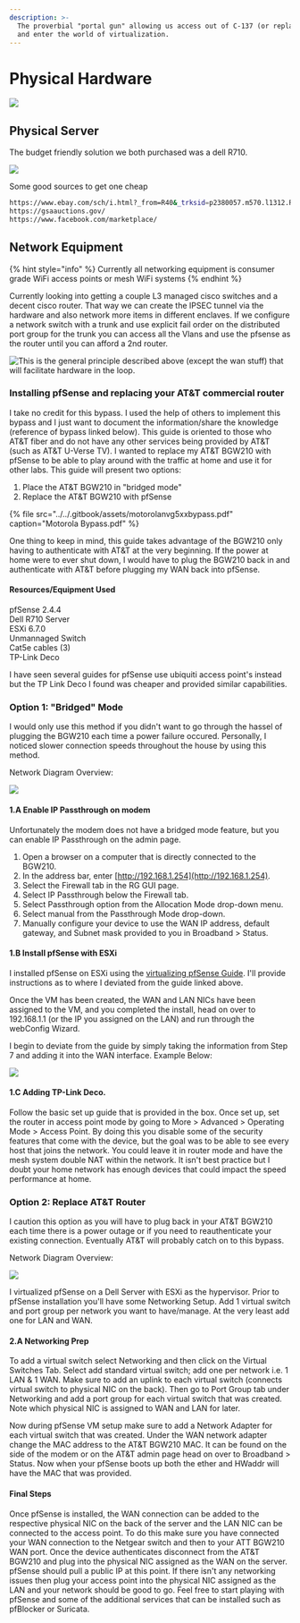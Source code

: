 ```yaml
---
description: >-
  The proverbial "portal gun" allowing us access out of C-137 (or replacement)
  and enter the world of virtualization.
---
```


# Physical Hardware

![](../../.gitbook/assets/image%20%2833%29.png)

## Physical Server 

The budget friendly solution we both purchased was a dell R710.

 

![](../../.gitbook/assets/image%20%2818%29.png)

 Some good sources to get one cheap

```bash
https://www.ebay.com/sch/i.html?_from=R40&_trksid=p2380057.m570.l1312.R2.TR0.TRC0.A0.H1.X.TRS2&_nkw=dell+r710&_sacat=0
https://gsaauctions.gov/
https://www.facebook.com/marketplace/
```

## Network Equipment

{% hint style="info" %}
Currently all networking equipment is consumer grade WiFi access points or mesh WiFi systems 
{% endhint %}

Currently looking into getting a couple L3 managed cisco switches and a decent cisco router. That way we can create the IPSEC tunnel via the hardware and also network more items in different enclaves. If we configure a network switch with a trunk and use explicit fail order on the distributed port group for the trunk you can access all the Vlans and use the pfsense as the router until you can afford a 2nd router. 

![This is the general principle described above \(except the wan stuff\) that will facilitate hardware in the loop.](../../.gitbook/assets/image%20%2819%29.png)

###  Installing pfSense and replacing your AT&T commercial router

I take no credit for this bypass. I used the help of others to implement this bypass and I just want to document the information/share the knowledge \(reference of bypass linked below\). This guide is oriented to those who AT&T fiber and do not have any other services being provided by AT&T \(such as AT&T U-Verse TV\). I wanted to replace my AT&T BGW210 with pfSense to be able to play around with the traffic at home and use it for other labs. This guide will present two options:   
1. Place the AT&T BGW210 in "bridged mode"   
2. Replace the AT&T BGW210 with pfSense

{% file src="../../.gitbook/assets/motorolanvg5xxbypass.pdf" caption="Motorola Bypass.pdf" %}

One thing to keep in mind, this guide takes advantage of the BGW210 only having to authenticate with AT&T at the very beginning. If the power at home were to ever shut down, I would have to plug the BGW210 back in and authenticate with AT&T before plugging my WAN back into pfSense.

#### Resources/Equipment Used

pfSense 2.4.4   
Dell R710 Server   
ESXi 6.7.0   
Unmannaged Switch   
Cat5e cables \(3\)   
TP-Link Deco

I have seen several guides for pfSense use ubiquiti access point's instead but the TP Link Deco I found was cheaper and provided similar capabilities.

### Option 1: "Bridged" Mode

I would only use this method if you didn't want to go through the hassel of plugging the BGW210 each time a power failure occured. Personally, I noticed slower connection speeds throughout the house by using this method.

Network Diagram Overview:

![](../../.gitbook/assets/home-net-diagram-1.PNG)

#### 1.A Enable IP Passthrough on modem

Unfortunately the modem does not have a bridged mode feature, but you can enable IP Passthrough on the admin page.   
  
1. Open a browser on a computer that is directly connected to the BGW210.  
2. In the address bar, enter [http://192.168.1.254](http://192.168.1.254).   
3. Select the Firewall tab in the RG GUI page.   
4. Select IP Passthrough below the Firewall tab.   
5. Select Passthrough option from the Allocation Mode drop-down menu.   
6. Select manual from the Passthrough Mode drop-down.   
7. Manually configure your device to use the WAN IP address, default gateway, and Subnet mask provided to you in Broadband &gt; Status.

#### 1.B Install pfSense with ESXi

I installed pfSense on ESXi using the [virtualizing pfSense Guide](https://docs.netgate.com/pfsense/en/latest/virtualization/virtualizing-pfsense-with-vmware-vsphere-esxi.html). I'll provide instructions as to where I deviated from the guide linked above.

Once the VM has been created, the WAN and LAN NICs have been assigned to the VM, and you completed the install, head on over to 192.168.1.1 \(or the IP you assigned on the LAN\) and run through the webConfig Wizard.

I begin to deviate from the guide by simply taking the information from Step 7 and adding it into the WAN interface. Example Below:

![](../../.gitbook/assets/pfsense-wizard-setup-snapshot%20%281%29.png)

#### 1.C Adding TP-Link Deco.

Follow the basic set up guide that is provided in the box. Once set up, set the router in access point mode by going to More &gt; Advanced &gt; Operating Mode &gt; Access Point. By doing this you disable some of the security features that come with the device, but the goal was to be able to see every host that joins the network. You could leave it in router mode and have the mesh system double NAT within the network. It isn't best practice but I doubt your home network has enough devices that could impact the speed performance at home.

### Option 2: Replace AT&T Router

I caution this option as you will have to plug back in your AT&T BGW210 each time there is a power outage or if you need to reauthenticate your existing connection. Eventually AT&T will probably catch on to this bypass.

Network Diagram Overview:

![](../../.gitbook/assets/virtualized-pfsense-network-drawing.PNG)

I virtualized pfSense on a Dell Server with ESXi as the hypervisor. Prior to pfSense installation you'll have some Networking Setup. Add 1 virtual switch and port group per network you want to have/manage. At the very least add one for LAN and WAN.

#### 2.A Networking Prep

To add a virtual switch select Networking and then click on the Virtual Switches Tab. Select add standard virtual switch; add one per network i.e. 1 LAN & 1 WAN. Make sure to add an uplink to each virtual switch \(connects virtual switch to physical NIC on the back\). Then go to Port Group tab under Networking and add a port group for each virtual switch that was created. Note which physical NIC is assigned to WAN and LAN for later.

Now during pfSense VM setup make sure to add a Network Adapter for each virtual switch that was created. Under the WAN network adapter change the MAC address to the AT&T BGW210 MAC. It can be found on the side of the modem or on the AT&T admin page head on over to Broadband &gt; Status. Now when your pfSense boots up both the ether and HWaddr will have the MAC that was provided.

#### Final Steps

Once pfSense is installed, the WAN connection can be added to the respective physical NIC on the back of the server and the LAN NIC can be connected to the access point. To do this make sure you have connected your WAN connection to the Netgear switch and then to your ATT BGW210 WAN port. Once the device authenticates disconnect from the AT&T BGW210 and plug into the physical NIC assigned as the WAN on the server. pfSense should pull a public IP at this point. If there isn't any networking issues then plug your access point into the physical NIC assigned as the LAN and your network should be good to go. Feel free to start playing with pfSense and some of the additional services that can be installed such as pfBlocker or Suricata.















